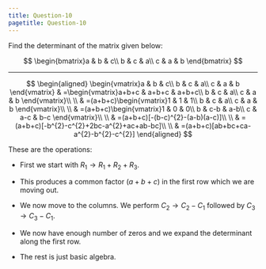 ```yaml
---
title: Question-10
pagetitle: Question-10
---
```


Find the determinant of the matrix given below:

$$
\begin{bmatrix}a & b & c\\
b & c & a\\
c & a & b
\end{bmatrix}
$$


------------------------------------------------------------------------

$$
\begin{aligned}
\begin{vmatrix}a & b & c\\
b & c & a\\
c & a & b
\end{vmatrix} & =\begin{vmatrix}a+b+c & a+b+c & a+b+c\\
b & c & a\\
c & a & b
\end{vmatrix}\\
\\ & =(a+b+c)\begin{vmatrix}1 & 1 & 1\\
b & c & a\\
c & a & b
\end{vmatrix}\\
\\ & =(a+b+c)\begin{vmatrix}1 & 0 & 0\\
b & c-b & a-b\\
c & a-c & b-c
\end{vmatrix}\\
\\ & =(a+b+c)[-(b-c)^{2}-(a-b)(a-c)]\\
\\ & =(a+b+c)[-b^{2}-c^{2}+2bc-a^{2}+ac+ab-bc]\\
\\ & =(a+b+c)[ab+bc+ca-a^{2}-b^{2}-c^{2}]
\end{aligned}
$$


These are the operations:

-   First we start with $R_{1}\rightarrow R_{1}+R_{2}+R_{3}$.

-   This produces a common factor $(a+b+c)$ in the first row which we are moving out.

-   We now move to the columns. We perform $C_{2}\rightarrow C_{2}-C_{1}$ followed by $C_{3}\rightarrow C_{3}-C_{1}$.

-   We now have enough number of zeros and we expand the determinant along the first row.

-   The rest is just basic algebra.
